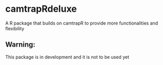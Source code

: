 # camtrapRdeluxe
A R package that builds on camtrapR to provide more functionalities and flexibility

## Warning: 
This  package is in development and it is not to be used yet
